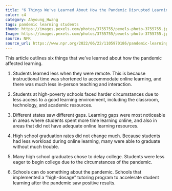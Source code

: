 ```yaml
---
title: "6 Things We've Learned About How the Pandemic Disrupted Learning"
color: c4
category: Ahyoung_Hwang
tags: pandemic learning students
thumb: https://images.pexels.com/photos/3755755/pexels-photo-3755755.jpeg?auto=compress&cs=tinysrgb&w=350
Image: https://images.pexels.com/photos/3755755/pexels-photo-3755755.jpeg?auto=compress&cs=tinysrgb&w=600
source: NPR
source_url: https://www.npr.org/2022/06/22/1105970186/pandemic-learning-loss-findings
---
```

This article outlines six things that we’ve learned about how the pandemic affected learning.
<!--more-->

1. Students learned less when they were remote. This is because instructional time was shortened to accommodate online learning, and there was much less in-person teaching and interaction.

2. Students at high-poverty schools faced harder circumstances due to less access to a good learning environment, including the classroom, technology, and academic resources.

3. Different states saw different gaps. Learning gaps were most noticeable in areas where students spent more time learning online, and also in areas that did not have adequate online learning resources.

4. High school graduation rates did not change much. Because students had less workload during online learning, many were able to graduate without much trouble.

5. Many high school graduates chose to delay college. Students were less eager to begin college due to the circumstances of the pandemic.

6. Schools can do something about the pandemic. Schools that implemented a “high-dosage” tutoring program to accelerate student learning after the pandemic saw positive results.
